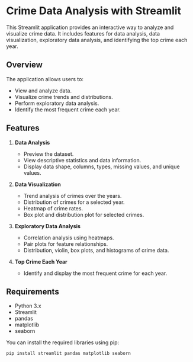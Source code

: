 # Crime Data Analysis with Streamlit

This Streamlit application provides an interactive way to analyze and visualize crime data. It includes features for data analysis, data visualization, exploratory data analysis, and identifying the top crime each year.

## Overview

The application allows users to:
- View and analyze data.
- Visualize crime trends and distributions.
- Perform exploratory data analysis.
- Identify the most frequent crime each year.

## Features

1. **Data Analysis**
   - Preview the dataset.
   - View descriptive statistics and data information.
   - Display data shape, columns, types, missing values, and unique values.

2. **Data Visualization**
   - Trend analysis of crimes over the years.
   - Distribution of crimes for a selected year.
   - Heatmap of crime rates.
   - Box plot and distribution plot for selected crimes.

3. **Exploratory Data Analysis**
   - Correlation analysis using heatmaps.
   - Pair plots for feature relationships.
   - Distribution, violin, box plots, and histograms of crime data.

4. **Top Crime Each Year**
   - Identify and display the most frequent crime for each year.

## Requirements

- Python 3.x
- Streamlit
- pandas
- matplotlib
- seaborn

You can install the required libraries using pip:

```bash
pip install streamlit pandas matplotlib seaborn
